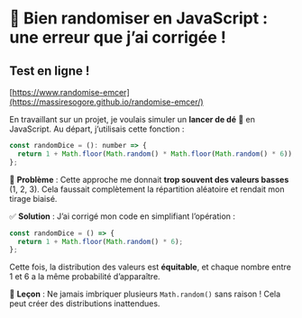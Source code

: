 # 🎲 **Bien randomiser en JavaScript : une erreur que j’ai corrigée !**  

## Test en ligne !
[https://www.randomise-emcer](https://massiresogore.github.io/randomise-emcer/)

En travaillant sur un projet, je voulais simuler un **lancer de dé** 🎲 en JavaScript. Au départ, j’utilisais cette fonction :  

```javascript
const randomDice = (): number => {
  return 1 + Math.floor(Math.random() * Math.floor(Math.random() * 6));
};
```

🔴 **Problème** : Cette approche me donnait **trop souvent des valeurs basses** (1, 2, 3). Cela faussait complètement la répartition aléatoire et rendait mon tirage biaisé.  

✅ **Solution** : J’ai corrigé mon code en simplifiant l’opération :  

```javascript
const randomDice = () => {
  return 1 + Math.floor(Math.random() * 6);
};
```

Cette fois, la distribution des valeurs est **équitable**, et chaque nombre entre 1 et 6 a la même probabilité d’apparaître.  

📌 **Leçon** : Ne jamais imbriquer plusieurs `Math.random()` sans raison ! Cela peut créer des distributions inattendues.  
